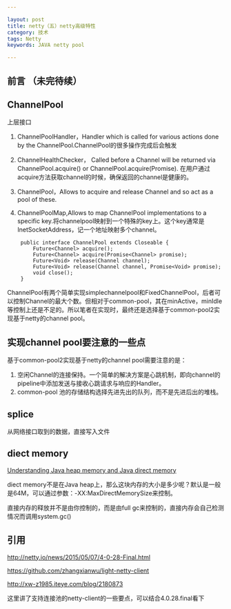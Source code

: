 ```yaml
---

layout: post
title: netty（五）netty高级特性
category: 技术
tags: Netty
keywords: JAVA netty pool

---
```


## 前言 （未完待续）

## ChannelPool

上层接口

1. ChannelPoolHandler，Handler which is called for various actions done by the  ChannelPool.ChannelPool的很多操作完成后会触发
2. ChannelHealthChecker， Called before a Channel will be returned via  ChannelPool.acquire() or ChannelPool.acquire(Promise). 在用户通过acquire方法获取channel的时候，确保返回的channel是健康的。
3. ChannelPool，Allows to acquire and release Channel and so act as a pool of these.
4. ChannelPoolMap,Allows to map  ChannelPool implementations to a specific key.将channelpool映射到一个特殊的key上。这个key通常是InetSocketAddress，记一个地址映射多个channel。

        public interface ChannelPool extends Closeable {
            Future<Channel> acquire();
            Future<Channel> acquire(Promise<Channel> promise);
            Future<Void> release(Channel channel);
            Future<Void> release(Channel channel, Promise<Void> promise);
            void close();
        }


ChannelPool有两个简单实现simplechannelpool和FixedChannelPool，后者可以控制Channel的最大个数。但相对于common-pool，其在minActive，minIdle等控制上还是不足的。所以笔者在实现时，最终还是选择基于common-pool2实现基于netty的channel pool。
    

## 实现channel pool要注意的一些点

基于common-pool2实现基于netty的channel pool需要注意的是：

1. 空闲Channel的连接保持。一个简单的解决方案是心跳机制，即向channel的pipeline中添加发送与接收心跳请求与响应的Handler。
2. common-pool 池的存储结构选择先进先出的队列，而不是先进后出的堆栈。


## splice

从网络接口取到的数据，直接写入文件

## diect memory

[Understanding Java heap memory and Java direct memory](http://fibrevillage.com/sysadmin/325-understanding-java-heap-memory-and-java-direct-memory)

diect memory不是在Java heap上，那么这块内存的大小是多少呢？默认是一般是64M，可以通过参数：-XX:MaxDirectMemorySize来控制。

直接内存的释放并不是由你控制的，而是由full gc来控制的，直接内存会自己检测情况而调用system.gc()

## 引用

http://netty.io/news/2015/05/07/4-0-28-Final.html

https://github.com/zhangxianwu/light-netty-client
 
http://xw-z1985.iteye.com/blog/2180873

这里讲了支持连接池的netty-client的一些要点，可以结合4.0.28.final看下

